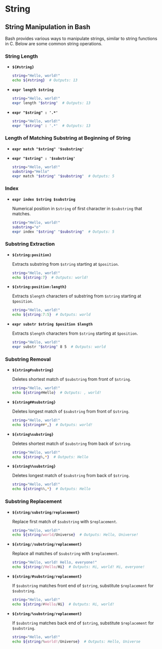 # String
## String Manipulation in Bash

Bash provides various ways to manipulate strings, similar to string functions in C. Below are some common string operations.

### String Length

- **`${#string}`**
  
  ```bash
  string="Hello, world!"
  echo ${#string}  # Outputs: 13
  ```

- **`expr length $string`**

  ```bash
  string="Hello, world!"
  expr length "$string"  # Outputs: 13
  ```

- **`expr "$string" : '.*'`**

  ```bash
  string="Hello, world!"
  expr "$string" : '.*'  # Outputs: 13
  ```

### Length of Matching Substring at Beginning of String

- **`expr match "$string" '$substring'`**
- **`expr "$string" : '$substring'`**

  ```bash
  string="Hello, world!"
  substring="Hello"
  expr match "$string" "$substring"  # Outputs: 5
  ```

### Index

- **`expr index $string $substring`**

  Numerical position in `$string` of first character in `$substring` that matches.

  ```bash
  string="Hello, world!"
  substring="o"
  expr index "$string" "$substring"  # Outputs: 5
  ```

### Substring Extraction

- **`${string:position}`**
  
  Extracts substring from `$string` starting at `$position`.

  ```bash
  string="Hello, world!"
  echo ${string:7}  # Outputs: world!
  ```

- **`${string:position:length}`**
  
  Extracts `$length` characters of substring from `$string` starting at `$position`.

  ```bash
  string="Hello, world!"
  echo ${string:7:5}  # Outputs: world
  ```

- **`expr substr $string $position $length`**
  
  Extracts `$length` characters from `$string` starting at `$position`.

  ```bash
  string="Hello, world!"
  expr substr "$string" 8 5  # Outputs: world
  ```

### Substring Removal

- **`${string#substring}`**
  
  Deletes shortest match of `$substring` from front of `$string`.

  ```bash
  string="Hello, world!"
  echo ${string#Hello}  # Outputs: , world!
  ```

- **`${string##substring}`**
  
  Deletes longest match of `$substring` from front of `$string`.

  ```bash
  string="Hello, world!"
  echo ${string##*,}  # Outputs: world!
  ```

- **`${string%substring}`**
  
  Deletes shortest match of `$substring` from back of `$string`.

  ```bash
  string="Hello, world!"
  echo ${string%,*}  # Outputs: Hello
  ```

- **`${string%%substring}`**
  
  Deletes longest match of `$substring` from back of `$string`.

  ```bash
  string="Hello, world!"
  echo ${string%%,*}  # Outputs: Hello
  ```

### Substring Replacement

- **`${string/substring/replacement}`**
  
  Replace first match of `$substring` with `$replacement`.

  ```bash
  string="Hello, world!"
  echo ${string/world/Universe}  # Outputs: Hello, Universe!
  ```

- **`${string//substring/replacement}`**
  
  Replace all matches of `$substring` with `$replacement`.

  ```bash
  string="Hello, world! Hello, everyone!"
  echo ${string//Hello/Hi}  # Outputs: Hi, world! Hi, everyone!
  ```

- **`${string/#substring/replacement}`**
  
  If `$substring` matches front end of `$string`, substitute `$replacement` for `$substring`.

  ```bash
  string="Hello, world!"
  echo ${string/#Hello/Hi}  # Outputs: Hi, world!
  ```

- **`${string/%substring/replacement}`**
  
  If `$substring` matches back end of `$string`, substitute `$replacement` for `$substring`.

  ```bash
  string="Hello, world!"
  echo ${string/%world!/Universe}  # Outputs: Hello, Universe
  ```
